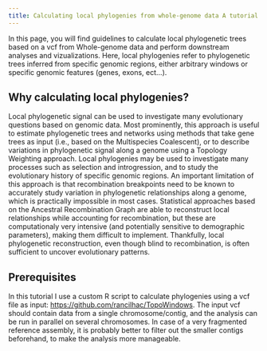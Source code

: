 ```yaml
---
title: Calculating local phylogenies from whole-genome data A tutorial
---
```


In this page, you will find guidelines to calculate local phylogenetic trees based on a vcf from Whole-genome data and perform downstream analyses and vizualizations. Here, local phylogenies refer to phylogenetic trees inferred from specific genomic regions, either arbitrary windows or specific genomic features (genes, exons, ect...). 

## Why calculating local phylogenies?

Local phylogenetic signal can be used to investigate many evolutionary questions based on genomic data. Most prominently, this approach is useful to estimate phylogenetic trees and networks using methods that take gene trees as input (i.e., based on the Multispecies Coalescent), or to describe variations in phylogenetic signal along a genome using a Topology Weighting approach. Local phylogenies may be used to investigate many processes such as selection and introgression, and to study the evolutionary history of specific genomic regions. An important limitation of this approach is that recombination breakpoints need to be known to accurately study variation in phylogenetic relationships along a genome, which is practically impossible in most cases. Statistical approaches based on the Ancestral Recombination Graph are able to reconstruct local relationships while accounting for recombination, but these are computationaly very intensive (and potentially sensitive to demographic parameters), making them difficult to implement. Thankfully, local phylogenetic reconstruction, even though blind to recombination, is often sufficient to uncover evolutionary patterns.

## Prerequisites

In this tutorial I use a custom R script to calculate phylogenies using a vcf file as input: https://github.com/rancilhac/TopoWindows. The input vcf should contain data from a single chromosome/contig, and the analysis can be run in parallel on several chromosomes. In case of a very fragmented reference assembly, it is probably better to filter out the smaller contigs beforehand, to make the analysis more manageable. 
